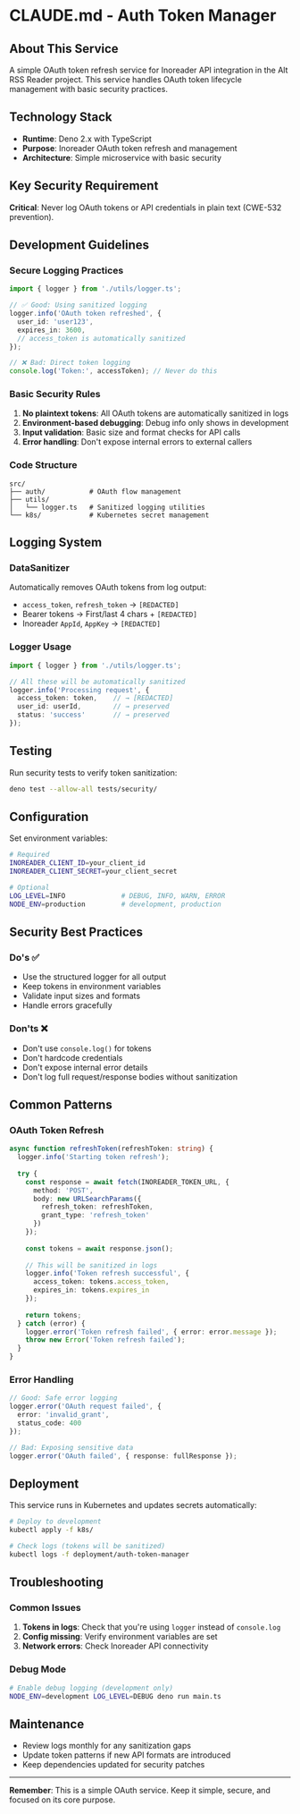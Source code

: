 # CLAUDE.md - Auth Token Manager

## About This Service

A simple OAuth token refresh service for Inoreader API integration in the Alt RSS Reader project. This service handles OAuth token lifecycle management with basic security practices.

## Technology Stack

- **Runtime**: Deno 2.x with TypeScript
- **Purpose**: Inoreader OAuth token refresh and management
- **Architecture**: Simple microservice with basic security

## Key Security Requirement

**Critical**: Never log OAuth tokens or API credentials in plain text (CWE-532 prevention).

## Development Guidelines

### Secure Logging Practices

```typescript
import { logger } from './utils/logger.ts';

// ✅ Good: Using sanitized logging
logger.info('OAuth token refreshed', {
  user_id: 'user123',
  expires_in: 3600,
  // access_token is automatically sanitized
});

// ❌ Bad: Direct token logging
console.log('Token:', accessToken); // Never do this
```

### Basic Security Rules

1. **No plaintext tokens**: All OAuth tokens are automatically sanitized in logs
2. **Environment-based debugging**: Debug info only shows in development
3. **Input validation**: Basic size and format checks for API calls
4. **Error handling**: Don't expose internal errors to external callers

### Code Structure

```
src/
├── auth/           # OAuth flow management
├── utils/
│   └── logger.ts   # Sanitized logging utilities
└── k8s/            # Kubernetes secret management
```

## Logging System

### DataSanitizer

Automatically removes OAuth tokens from log output:

- `access_token`, `refresh_token` → `[REDACTED]`
- Bearer tokens → First/last 4 chars + `[REDACTED]`
- Inoreader `AppId`, `AppKey` → `[REDACTED]`

### Logger Usage

```typescript
import { logger } from './utils/logger.ts';

// All these will be automatically sanitized
logger.info('Processing request', {
  access_token: token,    // → [REDACTED]
  user_id: userId,        // → preserved
  status: 'success'       // → preserved
});
```

## Testing

Run security tests to verify token sanitization:

```bash
deno test --allow-all tests/security/
```

## Configuration

Set environment variables:

```bash
# Required
INOREADER_CLIENT_ID=your_client_id
INOREADER_CLIENT_SECRET=your_client_secret

# Optional
LOG_LEVEL=INFO              # DEBUG, INFO, WARN, ERROR
NODE_ENV=production         # development, production
```

## Security Best Practices

### Do's ✅
- Use the structured logger for all output
- Keep tokens in environment variables
- Validate input sizes and formats
- Handle errors gracefully

### Don'ts ❌
- Don't use `console.log()` for tokens
- Don't hardcode credentials
- Don't expose internal error details
- Don't log full request/response bodies without sanitization

## Common Patterns

### OAuth Token Refresh

```typescript
async function refreshToken(refreshToken: string) {
  logger.info('Starting token refresh');
  
  try {
    const response = await fetch(INOREADER_TOKEN_URL, {
      method: 'POST',
      body: new URLSearchParams({
        refresh_token: refreshToken,
        grant_type: 'refresh_token'
      })
    });
    
    const tokens = await response.json();
    
    // This will be sanitized in logs
    logger.info('Token refresh successful', {
      access_token: tokens.access_token,
      expires_in: tokens.expires_in
    });
    
    return tokens;
  } catch (error) {
    logger.error('Token refresh failed', { error: error.message });
    throw new Error('Token refresh failed');
  }
}
```

### Error Handling

```typescript
// Good: Safe error logging
logger.error('OAuth request failed', {
  error: 'invalid_grant',
  status_code: 400
});

// Bad: Exposing sensitive data
logger.error('OAuth failed', { response: fullResponse });
```

## Deployment

This service runs in Kubernetes and updates secrets automatically:

```bash
# Deploy to development
kubectl apply -f k8s/

# Check logs (tokens will be sanitized)
kubectl logs -f deployment/auth-token-manager
```

## Troubleshooting

### Common Issues

1. **Tokens in logs**: Check that you're using `logger` instead of `console.log`
2. **Config missing**: Verify environment variables are set
3. **Network errors**: Check Inoreader API connectivity

### Debug Mode

```bash
# Enable debug logging (development only)
NODE_ENV=development LOG_LEVEL=DEBUG deno run main.ts
```

## Maintenance

- Review logs monthly for any sanitization gaps
- Update token patterns if new API formats are introduced
- Keep dependencies updated for security patches

---

**Remember**: This is a simple OAuth service. Keep it simple, secure, and focused on its core purpose.